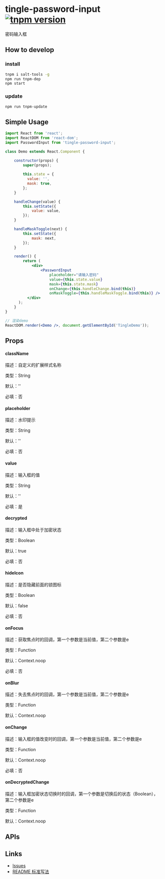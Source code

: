 # tingle-password-input [![tnpm version](http://web.npm.alibaba-inc.com/badge/v/@ali/tingle-password-input.svg?style=flat-square)](http://web.npm.alibaba-inc.com/package/@ali/tingle-password-input)

密码输入框

## How to develop

### install

```bash
tnpm i salt-tools -g
npm run tnpm-dep 
npm start
```

### update

```bash
npm run tnpm-update
```

## Simple Usage

```jsx
import React from 'react';
import ReactDOM from 'react-dom';
import PasswordInput from 'tingle-password-input';

class Demo extends React.Component {

    constructor(props) {
        super(props);
      
        this.state = {
          value: '',
          mask: true,
        };
    }

    handleChange(value) {
        this.setState({
            value: value,
        });
    }

    handleMaskToggle(next) {
        this.setState({
            mask: next,
        });
    }

    render() {
        return (
            <div>
                <PasswordInput
                    placeholder="请输入密码"
                    value={this.state.value}
                    mask={this.state.mask}
                    onChange={this.handleChange.bind(this)}
                    onMaskToggle={this.handleMaskToggle.bind(this)} />
          </div>
      );
    }
}

// 渲染demo
ReactDOM.render(<Demo />, document.getElementById('TingleDemo'));

```

## Props

#### className

描述：自定义的扩展样式名称

类型：String

默认：''

必填：否

#### placeholder

描述：水印提示

类型：String

默认：''

必填：否

#### value

描述：输入框的值

类型：String

默认：''

必填：是

#### decrypted

描述：输入框中处于加密状态

类型：Boolean

默认：true

必填：否

#### hideIcon

描述：是否隐藏前面的锁图标

类型：Boolean

默认：false

必填：否

#### onFocus

描述：获取焦点时的回调，第一个参数是当前值，第二个参数是e

类型：Function

默认：Context.noop

必填：否

#### onBlur

描述：失去焦点时的回调，第一个参数是当前值，第二个参数是e

类型：Function

默认：Context.noop

#### onChange

描述：输入框的值改变时的回调，第一个参数是当前值，第二个参数是e

类型：Function

默认：Context.noop

必填：否

#### onDecryptedChange

描述：输入框加密状态切换时的回调，第一个参数是切换后的状态（Boolean），第二个参数是e

类型：Function

默认：Context.noop

## APIs

## Links

- [Issues](http://gitlab.alibaba-inc.com/tingle-ui/tingle-password-input/issues)
- [README 标准写法](http://gitlab.alibaba-inc.com/tingle-ui/doc/blob/master/README%E6%A0%87%E5%87%86%E5%86%99%E6%B3%95.md)
